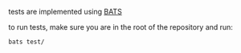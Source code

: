 tests are implemented using [BATS](https://github.com/bats-core/bats-core)

to run tests, make sure you are in the root of the repository
and run:

```sh
bats test/
```
